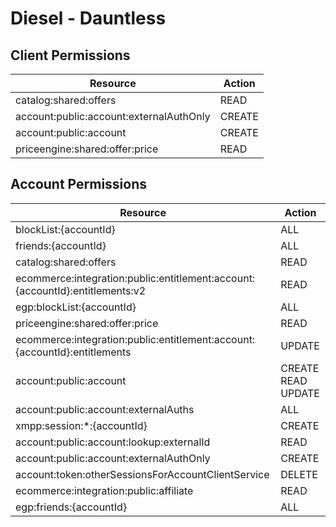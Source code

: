# Diesel - Dauntless


## Client Permissions
| Resource | Action |
| - | - |
| catalog:shared:offers | READ |
| account:public:account:externalAuthOnly | CREATE |
| account:public:account | CREATE |
| priceengine:shared:offer:price | READ |

## Account Permissions
| Resource | Action |
| - | - |
| blockList:{accountId} | ALL |
| friends:{accountId} | ALL |
| catalog:shared:offers | READ |
| ecommerce:integration:public:entitlement:account:{accountId}:entitlements:v2 | READ |
| egp:blockList:{accountId} | ALL |
| priceengine:shared:offer:price | READ |
| ecommerce:integration:public:entitlement:account:{accountId}:entitlements | UPDATE |
| account:public:account | CREATE READ UPDATE |
| account:public:account:externalAuths | ALL |
| xmpp:session:*:{accountId} | CREATE |
| account:public:account:lookup:externalId | READ |
| account:public:account:externalAuthOnly | CREATE |
| account:token:otherSessionsForAccountClientService | DELETE |
| ecommerce:integration:public:affiliate | READ |
| egp:friends:{accountId} | ALL |

